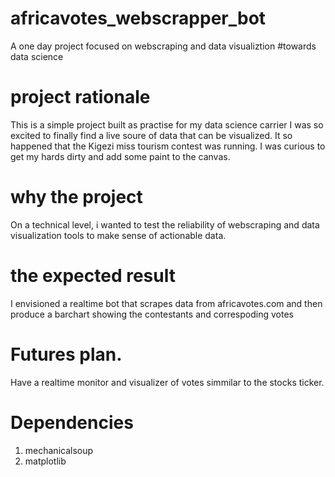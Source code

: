 # africavotes_webscrapper_bot
A one day project focused on webscraping and data visualiztion #towards data science

# project rationale
This is a simple project built as practise for my data science carrier
I was so excited to finally find a live soure of data that can be visualized.
It so happened that the Kigezi miss tourism contest was running. I was curious to get my hards dirty and add some paint to the canvas.

# why the project
On a technical level, i wanted to test the reliability of webscraping and data visualization tools to make sense of actionable data.

# the expected result
I envisioned a realtime bot that scrapes data from africavotes.com and then produce a barchart showing the contestants and correspoding votes

# Futures plan.
Have a realtime monitor and visualizer of votes simmilar to the stocks ticker.


# Dependencies
1. mechanicalsoup
2. matplotlib

